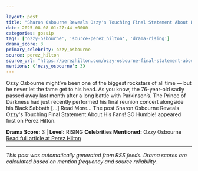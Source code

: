 ```yaml
---

layout: post
title: "Sharon Osbourne Reveals Ozzy's Touching Final Statement About His Fans! SO Humble!"
date: 2025-08-08 01:27:44 +0000
categories: gossip
tags: ['ozzy-osbourne', 'source-perez_hilton', 'drama-rising']
drama_score: 3
primary_celebrity: ozzy_osbourne
source: perez_hilton
source_url: "https://perezhilton.com/ozzy-osbourne-final-statement-about-fans-so-humble/"
mentions: {'ozzy_osbourne': 3}
---
```


Ozzy Osbourne might’ve been one of the biggest rockstars of all time — but he never let the fame get to his head. As you know, the 76-year-old sadly passed away last month after a long battle with Parkinson’s. The Prince of Darkness had just recently performed his final reunion concert alongside his Black Sabbath [...] Read More... The post Sharon Osbourne Reveals Ozzy's Touching Final Statement About His Fans! SO Humble! appeared first on Perez Hilton.

**Drama Score:** 3 | **Level:** RISING **Celebrities Mentioned:** Ozzy Osbourne [Read full article at Perez Hilton](https://perezhilton.com/ozzy-osbourne-final-statement-about-fans-so-humble/)

---

*This post was automatically generated from RSS feeds. Drama scores are calculated based on mention frequency and source reliability.*